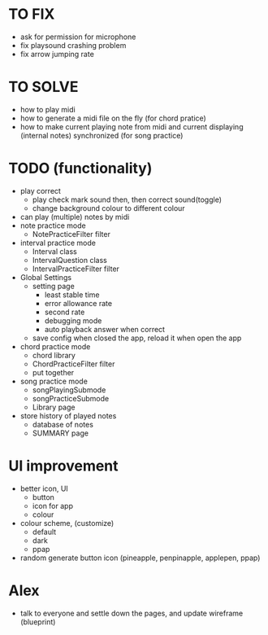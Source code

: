 # TO FIX
- ask for permission for microphone
- fix playsound crashing problem
- fix arrow jumping rate

# TO SOLVE
- how to play midi
- how to generate a midi file on the fly (for chord pratice)
- how to make current playing note from midi and current displaying (internal notes) synchronized (for song practice)

# TODO (functionality)
- play correct
  - play check mark sound then, then correct sound(toggle)
  - change background colour to different colour
- can play (multiple) notes by midi
- note practice mode
  - NotePracticeFilter filter
- interval practice mode
  - Interval class
  - IntervalQuestion class
  - IntervalPracticeFilter filter
- Global Settings
  - setting page
    - least stable time
    - error allowance rate
    - second rate
    - debugging mode
    - auto playback answer  when correct
  - save config when closed the app, reload it when open the app
- chord practice mode
  - chord library 
  - ChordPracticeFilter filter
  - put together
- song practice mode
  - songPlayingSubmode
  - songPracticeSubmode
  - Library page
- store history of played notes
  - database of notes
  - SUMMARY page

# UI improvement
- better icon, UI
  - button
  - icon for app
  - colour
- colour scheme, (customize)
  - default
  - dark
  - ppap
- random generate button icon (pineapple, penpinapple, applepen, ppap)

# Alex
- talk to everyone and settle down the pages, and update wireframe (blueprint)
